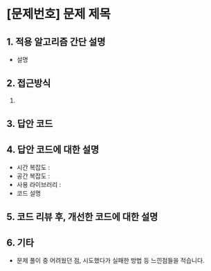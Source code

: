 # [문제번호] 문제 제목

## 1. 적용 알고리즘 간단 설명
- 설명

## 2. 접근방식
1. 

## 3. 답안 코드

## 4. 답안 코드에 대한 설명
- 시간 복잡도 : 
- 공간 복잡도 : 
- 사용 라이브러리 : 
- 코드 설명 

## 5. 코드 리뷰 후, 개선한 코드에 대한 설명


## 6. 기타
- 문제 풀이 중 어려웠던 점, 시도했다가 실패한 방법 등 느낀점들을 적습니다. 
